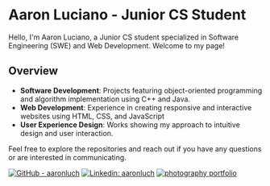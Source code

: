 # Aaron Luciano - Junior CS Student

Hello, I'm Aaron Luciano, a Junior CS student specialized in Software Engineering (SWE) and Web Development. Welcome to my page!

## Overview

- **Software Development**: Projects featuring object-oriented programming and algorithm implementation using C++ and Java.
- **Web Development**: Experience in creating responsive and interactive websites using HTML, CSS, and JavaScript
- **User Experience Design**: Works showing my approach to intuitive design and user interaction.

Feel free to explore the repositories and reach out if you have any questions or are interested in communicating.

[![GitHub - aaronluch](https://img.shields.io/badge/GitHub-aaronluch-blue?style=flat-square&logo=github)](https://github.com/aaronluch)
[![Linkedin: aaronluch](https://img.shields.io/badge/-aaronluciano-blue?style=flat-square&logo=Linkedin&logoColor=white&link=https://www.linkedin.com/in/aaronluciano/)](https://www.linkedin.com/in/aaronluciano/)
[![photography portfolio](https://img.shields.io/badge/photography-portfolio-71c476?style=flat-square)](https://aaronluciano.com)
